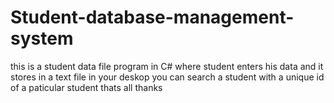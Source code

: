 # Student-database-management-system
this is a student data file program in C# where student enters his data and it stores in a text file in your deskop  you can search a student with a unique id of a paticular student thats all thanks
